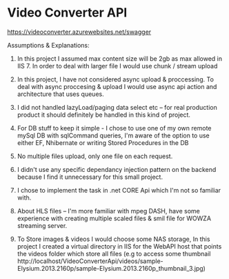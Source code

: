 # Video Converter API

https://videoconverter.azurewebsites.net/swagger

Assumptions & Explanations:


1.	In this project I assumed max content size will be 2gb as max allowed in IIS 7. In order to deal with larger file I would use chunk / stream upload

2.	In this project, I have not considered async upload & proccessing.
To deal with async proccesing & upload I would use async api action and architecture that uses queues.

3.	I did not handled lazyLoad/paging data select etc – for real production product it should definitely be handled in this kind of project.

4.	For DB stuff to keep it simple - I chose to use one of my own remote mySql DB with sqlCommand queries, I'm aware of the option to use either EF, Nhibernate or writing Stored Procedures in the DB

5.	No multiple files upload, only one file on each request.

6.	I didn't use any specific dependancy injection pattern on the backend because I find it unnecessary for this small project.

7.	I chose to implement the task in .net CORE Api which I'm not so familiar with.

8.	About HLS files – I'm more familiar with mpeg DASH, have some experience with creating multiple scaled files & smil file for WOWZA streaming server.

9.	To Store images & videos I would choose some NAS storage, In this project I created a virtual directory in IIS for the WebAPI host that points the videos folder which store all files 
 (e.g to access some thumbnail http://localhost/VideoConverterApi/videos/sample-Elysium.2013.2160p/sample-Elysium.2013.2160p_thumbnail_3.jpg)
